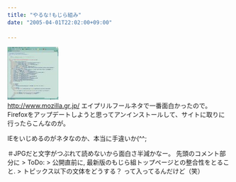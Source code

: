 ```yaml
---
title: "やるな!もじら組み"
date: "2005-04-01T22:02:00+09:00"

---
```


<div class="diaryPhoto"><a href="/images/mixi/2005/12888612_156.jpg" data-lightbox="45"><img src="/images/mixi/2005/.thumbnail/12888612_156.jpg" alt="" /></a></div>
<a href="http://www.mozilla.gr.jp/" rel="nofollow" target="_blank">http://<wbr />www.moz<wbr />illa.gr<wbr />.jp/</a>
エイプリルフールネタで一番面白かったので。
Firefoxをアップデートしようと思ってアンインストールして、サイトに取りに行ったらこんなのが。

IEをいじめるのがネタなのか、本当に手違いか(^^;

＃JPGだと文字がつぶれて読めないから面白さ半減かなー。
先頭のコメント部分に
&gt; ToDo:
&gt; 公開直前に, 最新版のもじら組トップページとの整合性をとること. 
&gt; トピックス以下の文体をどうする？
って入ってるんだけど（笑）
